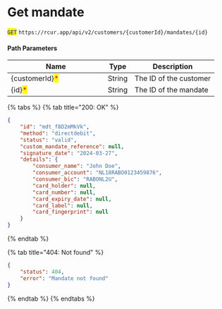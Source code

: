 # Get mandate

<mark style="color:blue;">`GET`</mark> `https://rcur.app/api/v2/customers/{customerId}/mandates/{id}`

#### Path Parameters

<table><thead><tr><th width="204">Name</th><th>Type</th><th>Description</th></tr></thead><tbody><tr><td>{customerId}<mark style="color:red;">*</mark></td><td>String</td><td>The ID of the customer</td></tr><tr><td>{id}<mark style="color:red;">*</mark></td><td>String</td><td>The ID of the mandate</td></tr></tbody></table>



{% tabs %}
{% tab title="200: OK" %}
```json
{
    "id": "mdt_f8D2mMkVk",
    "method": "directdebit",
    "status": "valid",
    "custom_mandate_reference": null,
    "signature_date": "2024-03-27",
    "details": {
        "consumer_name": "John Doe",
        "consumer_account": "NL18RABO0123459876",
        "consumer_bic": "RABONL2U",
        "card_holder": null,
        "card_number": null,
        "card_expiry_date": null,
        "card_label": null,
        "card_fingerprint": null
    }
}
```


{% endtab %}

{% tab title="404: Not found" %}
```json
{
    "status": 404,
    "error": "Mandate not found"
}
```


{% endtab %}
{% endtabs %}
